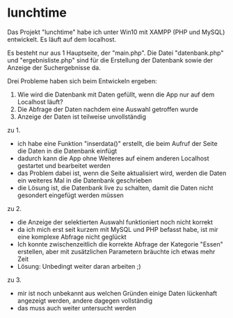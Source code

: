 # lunchtime

Das Projekt "lunchtime" habe ich unter Win10 mit XAMPP (PHP und MySQL) entwickelt. Es läuft auf dem localhost.

Es besteht nur aus 1 Hauptseite, der "main.php". Die Datei "datenbank.php" und "ergebnisliste.php" sind für die Erstellung der Datenbank sowie der Anzeige der Suchergebnisse da. 

Drei Probleme haben sich beim Entwickeln ergeben:

1. Wie wird die Datenbank mit Daten gefüllt, wenn die App nur auf dem Localhost läuft?
2. Die Abfrage der Daten nachdem eine Auswahl getroffen wurde
3. Anzeige der Daten ist teilweise unvollständig

zu 1.
- ich habe eine Funktion "inserdata()" erstellt, die beim Aufruf der Seite die Daten in die Datenbank einfügt
- dadurch kann die App ohne Weiteres auf einem anderen Localhost gestartet und bearbeitet werden
- das Problem dabei ist, wenn die Seite aktualisiert wird, werden die Daten ein weiteres Mal in die Datenbank geschrieben
- die Lösung ist, die Datenbank live zu schalten, damit die Daten nicht gesondert eingefügt werden müssen

zu 2.
- die Anzeige der selektierten Auswahl funktioniert noch nicht korrekt
- da ich mich erst seit kurzem mit MySQL und PHP befasst habe, ist mir eine komplexe Abfrage nicht geglückt
- Ich konnte zwischenzeitlich die korrekte Abfrage der Kategorie "Essen" erstellen, aber mit zusätzlichen Parametern bräuchte ich etwas mehr Zeit
- Lösung: Unbedingt weiter daran arbeiten ;)

zu 3.
- mir ist noch unbekannt aus welchen Gründen einige Daten lückenhaft angezeigt werden, andere dagegen vollständig
- das muss auch weiter untersucht werden
